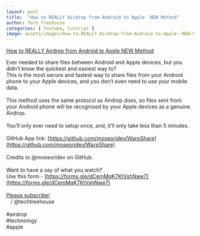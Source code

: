 ```yaml
---
layout: post
title:  "How to REALLY Airdrop from Android to Apple  NEW Method"
author: Tech Treehouse
categories: [ Youtube, tutorial ]
image: assets/images/How-to-REALLY-Airdrop-from-Android-to-Apple--NEW-Method.jpg
---
```


[How to REALLY Airdrop from Android to Apple  NEW Method](https://youtube.com/watch?v=3805F607A5Y)

Ever needed to share files between Android and Apple devices, but you didn’t know the quickest and easiest way to?<br>This is the most secure and fastest way to share files from your Android phone to your Apple devices, and you don’t even need to use your mobile data.<br><br>This method uses the same protocol as Airdrop does, so files sent from your Android phone will be recognised by your Apple devices as a genuine Airdrop.<br><br>You’ll only ever need to setup once, and, it’ll only take less than 5 minutes.<br><br>GitHub App link: [https://github.com/moseoridev/WarpShare](https://github.com/moseoridev/WarpShare)<br><br>Credits to @moseoridev on GitHub.<br><br>Want to have a say of what you watch?<br>Use this form - [https://forms.gle/dCemMqK7KtVshNwe7](https://forms.gle/dCemMqK7KtVshNwe7)<br><br>[Please subscribe!](https://youtube.com/techtreehouse/?sub_confirmation=1)<br>   / @techtreehouse  <br><br>#airdrop <br>#technology <br>#apple
